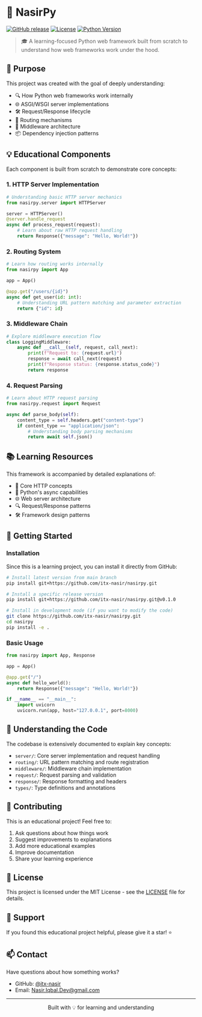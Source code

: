 # 🚀 NasirPy

[![GitHub release](https://img.shields.io/github/v/release/itx-nasir/nasirpy?include_prereleases&style=flat-square)](https://github.com/itx-nasir/nasirpy/releases)
[![License](https://img.shields.io/github/license/itx-nasir/nasirpy?style=flat-square)](LICENSE)
[![Python Version](https://img.shields.io/badge/python-3.6%2B-blue?style=flat-square)](https://www.python.org/downloads/)

> 🎓 A learning-focused Python web framework built from scratch to understand how web frameworks work under the hood.

## 🎯 Purpose

This project was created with the goal of deeply understanding:
- 🔍 How Python web frameworks work internally
- 🌐 ASGI/WSGI server implementations
- 🛠️ Request/Response lifecycle
- 🔄 Routing mechanisms
- 🧩 Middleware architecture
- 📦 Dependency injection patterns

## 💡 Educational Components

Each component is built from scratch to demonstrate core concepts:

### 1. HTTP Server Implementation
```python
# Understanding basic HTTP server mechanics
from nasirpy.server import HTTPServer

server = HTTPServer()
@server.handle_request
async def process_request(request):
    # Learn about raw HTTP request handling
    return Response({"message": "Hello, World!"})
```

### 2. Routing System
```python
# Learn how routing works internally
from nasirpy import App

app = App()

@app.get("/users/{id}")
async def get_user(id: int):
    # Understanding URL pattern matching and parameter extraction
    return {"id": id}
```

### 3. Middleware Chain
```python
# Explore middleware execution flow
class LoggingMiddleware:
    async def __call__(self, request, call_next):
        print(f"Request to: {request.url}")
        response = await call_next(request)
        print(f"Response status: {response.status_code}")
        return response
```

### 4. Request Parsing
```python
# Learn about HTTP request parsing
from nasirpy.request import Request

async def parse_body(self):
    content_type = self.headers.get("content-type")
    if content_type == "application/json":
        # Understanding body parsing mechanisms
        return await self.json()
```

## 📚 Learning Resources

This framework is accompanied by detailed explanations of:

- 📖 Core HTTP concepts
- 🔧 Python's async capabilities
- 🌐 Web server architecture
- 🔍 Request/Response patterns
- 🛠️ Framework design patterns

## 🚀 Getting Started

### Installation

Since this is a learning project, you can install it directly from GitHub:

```bash
# Install latest version from main branch
pip install git+https://github.com/itx-nasir/nasirpy.git

# Install a specific release version
pip install git+https://github.com/itx-nasir/nasirpy.git@v0.1.0

# Install in development mode (if you want to modify the code)
git clone https://github.com/itx-nasir/nasirpy.git
cd nasirpy
pip install -e .
```

### Basic Usage

```python
from nasirpy import App, Response

app = App()

@app.get("/")
async def hello_world():
    return Response({"message": "Hello, World!"})

if __name__ == "__main__":
    import uvicorn
    uvicorn.run(app, host="127.0.0.1", port=8000)
```

## 📖 Understanding the Code

The codebase is extensively documented to explain key concepts:

- `server/`: Core server implementation and request handling
- `routing/`: URL pattern matching and route registration
- `middleware/`: Middleware chain implementation
- `request/`: Request parsing and validation
- `response/`: Response formatting and headers
- `types/`: Type definitions and annotations

## 🤝 Contributing

This is an educational project! Feel free to:

1. Ask questions about how things work
2. Suggest improvements to explanations
3. Add more educational examples
4. Improve documentation
5. Share your learning experience

## 📝 License

This project is licensed under the MIT License - see the [LICENSE](LICENSE) file for details.

## 🌟 Support

If you found this educational project helpful, please give it a star! ⭐️

## 📫 Contact

Have questions about how something works?
- GitHub: [@itx-nasir](https://github.com/itx-nasir)
- Email: Nasir.Iqbal.Dev@gmail.com

---

<p align="center">Built with 💡 for learning and understanding</p>
